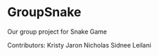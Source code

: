 # GroupSnake
Our group project for Snake Game 

Contributors:
Kristy
Jaron
Nicholas
Sidnee
Leilani 
